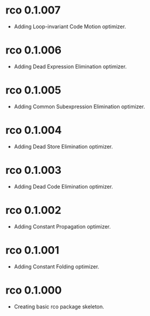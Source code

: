# rco 0.1.007

  - Adding Loop-invariant Code Motion optimizer.

# rco 0.1.006

  - Adding Dead Expression Elimination optimizer.

# rco 0.1.005

  - Adding Common Subexpression Elimination optimizer.

# rco 0.1.004

  - Adding Dead Store Elimination optimizer.

# rco 0.1.003

  - Adding Dead Code Elimination optimizer.

# rco 0.1.002

  - Adding Constant Propagation optimizer.

# rco 0.1.001

  - Adding Constant Folding optimizer.

# rco 0.1.000

  - Creating basic rco package skeleton.
